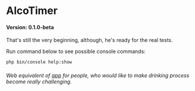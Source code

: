# AlcoTimer
#### Version: 0.1.0-beta

That's still the very beginning, although, he's ready for the real tests.

Run command below to see possible console commands:
```bash
php bin/console help:show
```

###### Web equivalent of [app](https://bitbucket.org/vchychuzhko/alcotimer) for people, who would like to make drinking process become really challenging.

<!--
@TODO:  
- Work on correct logging with stack trace  
- Implement xml-template system  
-->
